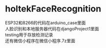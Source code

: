 # holtekFaceRecognition

ESP32和8266的代码在arduino_case里面<br>
人脸识别和本地服务器代码在djangoProject1里面<br>
testing用于存放检测记录<br>
还有微信小程序在微信小程序.7z里面  
